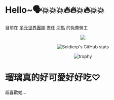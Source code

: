 # Hello~🗣️💥💥💥🔥🔥💥🔥💥💥
目前在 [多元世界團隊](https://github.com/mwtwnet) 擔任 [河馬](https://github.com/Soldierplayz6867) 的免費勞工

<div align="center">
  <img src="https://count.getloli.com/get/@:Bu1227?theme=moebooru">

![Soldierp's GitHub stats](https://github-readme-stats.vercel.app/api?username=Bu1227&show_icons=true&theme=radical&locale=zh-tw)

![trophy](https://github-profile-trophy.vercel.app/?username=Bu1227&theme=onedark)

</div>

# 瑠璃真的好可愛好好吃♡
超喜歡她...
<!--
**Bu1227/Bu1227** is a ✨ _special_ ✨ repository because its `README.md` (this file) appears on your GitHub profile.

Here are some ideas to get you started:

- 🔭 I’m currently working on ...
- 🌱 I’m currently learning ...
- 👯 I’m looking to collaborate on ...
- 🤔 I’m looking for help with ...
- 💬 Ask me about ...
- 📫 How to reach me: ...
- 😄 Pronouns: ...
- ⚡ Fun fact: ...
-->
